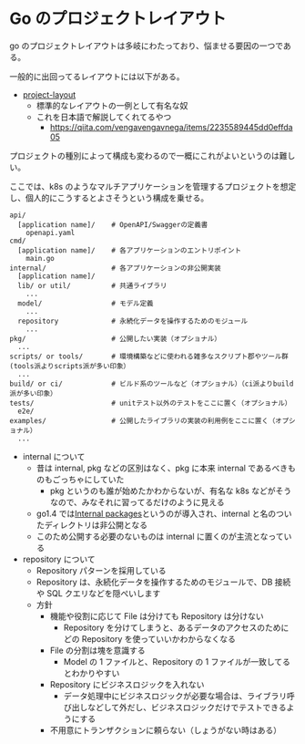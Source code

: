 # Go のプロジェクトレイアウト

go のプロジェクトレイアウトは多岐にわたっており、悩ませる要因の一つである。

一般的に出回ってるレイアウトには以下がある。

- [project-layout](https://github.com/golang-standards/project-layout)
  - 標準的なレイアウトの一例として有名な奴
  - これを日本語で解説してくれてるやつ
    - https://qiita.com/vengavengavnega/items/2235589445dd0effda05

プロジェクトの種別によって構成も変わるので一概にこれがよいというのは難しい。

ここでは、k8s のようなマルチアプリケーションを管理するプロジェクトを想定し、個人的にこうするとよさそうという構成を乗せる。

```
api/
  [application name]/    # OpenAPI/Swaggerの定義書
    openapi.yaml
cmd/
  [application name]/    # 各アプリケーションのエントリポイント
    main.go
internal/                # 各アプリケーションの非公開実装
  [application name]/
  lib/ or util/          # 共通ライブラリ
    ...
  model/                 # モデル定義
    ...
  repository             # 永続化データを操作するためのモジュール
    ...
pkg/                     # 公開したい実装（オプショナル）
  ...
scripts/ or tools/       # 環境構築などに使われる雑多なスクリプト郡やツール群(tools派よりscripts派が多い印象）
  ...
build/ or ci/            # ビルド系のツールなど（オプショナル）（ci派よりbuild派が多い印象）
tests/                   # unitテスト以外のテストをここに置く（オプショナル）
  e2e/
examples/                # 公開したライブラリの実装の利用例をここに置く（オプショナル）
  ...
```

- internal について
  - 昔は internal, pkg などの区別はなく、pkg に本来 internal であるべきものもごっちゃにしていた
    - pkg というのも誰が始めたかわからないが、有名な k8s などがそうなので、みなそれに習ってるだけのように見える
  - go1.4 では[Internal packages](https://go.dev/doc/go1.4#internalpackages)というのが導入され、internal と名のついたディレクトリは非公開となる
  - このため公開する必要のないものは internal に置くのが主流となっている
- repository について
  - Repository パターンを採用している
  - Repository は、永続化データを操作するためのモジュールで、DB 接続や SQL クエリなどを隠ぺいします
  - 方針
    - 機能や役割に応じて File は分けても Repository は分けない
      - Repository を分けてしまうと、あるデータのアクセスのためにどの Repository を使っていいかわからなくなる
    - File の分割は塊を意識する
      - Model の 1 ファイルと、Repository の 1 ファイルが一致してるとわかりやすい
    - Repository にビジネスロジックを入れない
      - データ処理中にビジネスロジックが必要な場合は、ライブラリ呼び出しなどして外だし、ビジネスロジックだけでテストできるようにする
    - 不用意にトランザクションに頼らない（しょうがない時はある）
